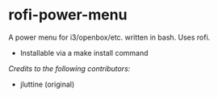 # rofi-power-menu

A power menu for i3/openbox/etc. written in bash. Uses rofi.

- Installable via a make install command

*Credits to the following contributors:*

- jluttine (original)
